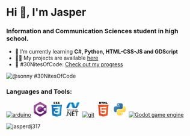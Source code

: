 # Hi 👋, I'm Jasper
### Information and Communication Sciences student in high school.

- 🌱 I’m currently learning **C#, Python, HTML-CSS-JS and GDScript**
- 👨‍💻 My projects are available [here](https://jasperdejonghe.vercel.app)
- 💜 #30NitesOfCode: [Check out my progress](https://codedex.io/@CyberPenguin/30-nites-of-code)  

![@sonny #30NitesOfCode](https://codedex.io/api/petStatus?user=CyberPenguin)


### Languages and Tools:

<p align="left">
  <a href="https://www.arduino.cc/" target="_blank"> <img src="https://cdn.worldvectorlogo.com/logos/arduino-1.svg" alt="arduino" width="40" height="40"/></a>
  <a href="https://www.w3schools.com/cs/" target="_blank"> <img src="https://raw.githubusercontent.com/devicons/devicon/master/icons/csharp/csharp-original.svg" alt="csharp" width="40" height="40"/></a>
  <a href="https://www.w3schools.com/css/" target="_blank"> <img src="https://raw.githubusercontent.com/devicons/devicon/master/icons/css3/css3-original-wordmark.svg" alt="css3" width="40" height="40"/></a>
  <a href="https://dotnet.microsoft.com/" target="_blank"> <img src="https://raw.githubusercontent.com/devicons/devicon/master/icons/dot-net/dot-net-original-wordmark.svg" alt="dotnet" width="40" height="40"/></a>
  <a href="https://git-scm.com/" target="_blank"> <img src="https://www.vectorlogo.zone/logos/git-scm/git-scm-icon.svg" alt="git" width="40" height="40"/></a>
  <a href="https://www.w3.org/html/" target="_blank"> <img src="https://raw.githubusercontent.com/devicons/devicon/master/icons/html5/html5-original-wordmark.svg" alt="html5" width="40" height="40"/></a>
  <a href="https://www.python.org" target="_blank"> <img src="https://raw.githubusercontent.com/devicons/devicon/master/icons/python/python-original.svg" alt="python" width="40" height="40"/></a>
  <a href="https://godotengine.org" target="_blank"> <img src="https://upload.wikimedia.org/wikipedia/commons/6/6a/Godot_icon.svg" alt="Godot game engine" width="40" height="40"/></a>
</p>
<img align="left" height=150 src="https://github-readme-stats.vercel.app/api/top-langs?username=JasperDeJonghe&show_icons=true&locale=en&layout=compact" alt="jasperdj317" />
